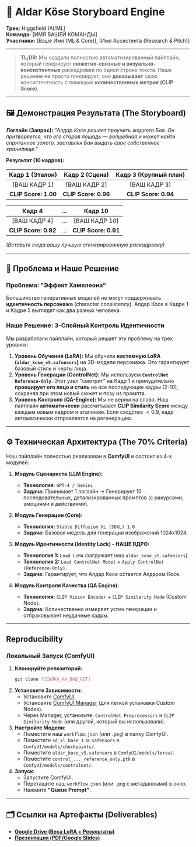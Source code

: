 # 🚀 Aldar Köse Storyboard Engine

**Трек:** Higgsfield (AI/ML)  
**Команда:** [ИМЯ ВАШЕЙ КОМАНДЫ]  
**Участники:** [Ваше Имя (ML & Core)], [Имя Ассистента (Research & Pitch)]

---

> **TL;DR:** Мы создали полностью автоматизированный пайплайн, который генерирует **сюжетно-связные и визуально-консистентные** раскадровки по одной строке текста. Наше решение не просто *генерирует*, оно **доказывает** свою консистентность с помощью **количественных метрик (CLIP Score)**.

---

## 🖼️ Демонстрация Результата (The Storyboard)

**Логлайн (Запрос):** *"Алдар Косе решает проучить жадного Бая. Он притворяется, что его старая лошадь — волшебная и может найти спрятанное золото, заставляя Бая выдать свое собственное хранилище."*

**Результат (10 кадров):**

| Кадр 1 (Эталон) | Кадр 2 (Сцена) | Кадр 3 (Крупный план) |
| :---: | :---: | :---: |
| [ВАШ КАДР 1] | [ВАШ КАДР 2] | [ВАШ КАДР 3] |
| **CLIP Score: 1.00** | **CLIP Score: 0.96** | **CLIP Score: 0.94** |

| Кадр 4 | ... | Кадр 10 |
| :---: | :---: | :---: |
| [ВАШ КАДР 4] | ... | [ВАШ КАДР 10] |
| **CLIP Score: 0.92** | ... | **CLIP Score: 0.91** |

*(Вставьте сюда вашу лучшую сгенерированную раскадровку)*

---

## 🎯 Проблема и Наше Решение

### Проблема: "Эффект Хамелеона"
Большинство генеративных моделей не могут поддерживать **идентичность персонажа** (character consistency). Алдар Косе в Кадре 1 и Кадре 5 выглядят как два разных человека.

### Наше Решение: 3-Слойный Контроль Идентичности

Мы разработали пайплайн, который решает эту проблему на трех уровнях:

1.  **Уровень Обучения (LoRA):** Мы обучили **кастомную LoRA (`aldar_kose_v5.safensors`)** на 3D-модели персонажа. Это гарантирует базовый стиль и черты лица.
2.  **Уровень Генерации (ControlNet):** Мы используем **`ControlNet Reference-Only`**. Этот узел "смотрит" на Кадр 1 и принудительно **проецирует его лицо и стиль** на все последующие кадры (2-10), сохраняя при этом новый сюжет и позу из промпта.
3.  **Уровень Контроля (QA-Engine):** Мы не верим на слово. Наш пайплайн **автоматически** рассчитывает **CLIP Similarity Score** между каждым новым кадром и эталоном. Если сходство $< 0.9$, кадр автоматически отправляется на регенерацию.

---

## ⚙️ Техническая Архитектура (The 70% Criteria)

Наш пайплайн полностью реализован в **ComfyUI** и состоит из 4-х модулей:

1.  **Модуль Сценариста (LLM Engine):**
    * **Технология:** `GPT-4 / Gemini`
    * **Задача:** Принимает 1 логлайн $\to$ Генерирует 10 последовательных, детализированных промптов (с ракурсами, эмоциями и действиями).

2.  **Модуль Генерации (Core):**
    * **Технология:** `Stable Diffusion XL (SDXL) 1.0`
    * **Задача:** Базовая модель для генерации изображений 1024x1024.

3.  **Модуль Идентичности (Identity Lock) - НАШЕ ЯДРО:**
    * **Технология 1:** `Load LoRA` (загружает наш `aldar_kose_v5.safensors`).
    * **Технология 2:** `Load ControlNet Model` + `Apply ControlNet (Reference-Only)`.
    * **Задача:** Гарантирует, что Алдар Косе остается Алдаром Косе.

4.  **Модуль Контроля Качества (QA Engine):**
    * **Технология:** `CLIP Vision Encoder` + `CLIP Similarity Node` (Custom Node).
    * **Задача:** Количественно измеряет успех генерации и отбраковывает неудачные кадры.

---

##  Reproducibility

### Локальный Запуск (ComfyUI)

1.  **Клонируйте репозиторий:**
    ```bash
    git clone [ССЫЛКА_НА_ВАШ_GIT]
    ```
2.  **Установите Зависимости:**
    * Установите [ComfyUI](https://github.com/comfyanonymous/ComfyUI).
    * Установите [ComfyUI Manager](https://github.com/ltdrdata/ComfyUI-Manager) (для легкой установки Custom Nodes).
    * Через Manager, установите: `ControlNet Preprocessors` и `CLIP Similarity Node` (или другой, который вы использовали).
3.  **Настройте Модели:**
    * Поместите наш `workflow.json` (или `.png`) в папку ComfyUI.
    * Поместите `sd_xl_base_1.0.safensors` в `ComfyUI/models/checkpoints/`.
    * Поместите `aldar_kose_v5.safensors` в `ComfyUI/models/loras/`.
    * Поместите `control_..._reference_only.pth` в `ComfyUI/models/controlnet/`.
4.  **Запуск:**
    * Запустите ComfyUI.
    * Перетащите наш `workflow.json` (или `.png` с метаданными) в окно.
    * Нажмите **"Queue Prompt"**.

---

## 🗂️ Ссылки на Артефакты (Deliverables)

* **[Google Drive (Веса LoRA + Результаты)](https://drive.google.com/ССЫЛКА_НА_ВАШУ_ПАПКУ)**
* **[Презентация (PDF/Google Slides)](https://drive.google.com/ССЫЛКА_НА_ВАШУ_ПРЕЗЕНТАЦИЮ)**
